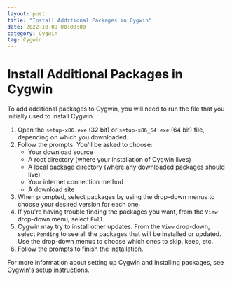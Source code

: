 ```yaml
---
layout: post
title: "Install Additional Packages in Cygwin"
date: 2022-10-09 00:00:00
category: Cygwin
tag: Cygwin
---
```


# Install Additional Packages in Cygwin
To add additional packages to Cygwin, you will need to run the file that you initially used to install Cygwin.

1. Open the <code>setup-x86.exe</code> (32 bit) or <code>setup-x86_64.exe</code> (64 bit) file, depending on which you downloaded.
2. Follow the prompts. You'll be asked to choose:
	- Your download source
	- A root directory (where your installation of Cygwin lives)
	- A local package directory (where any downloaded packages should live)
	- Your internet connection method
	- A download site
3. When prompted, select packages by using the drop-down menus to choose your desired version for each one.
4. If you're having trouble finding the packages you want, from the <code>View</code> drop-down menu, select <code>Full</code>.
5. Cygwin may try to install other updates. From the <code>View</code> drop-down, select <code>Pending</code> to see all the packages that will be installed or updated. Use the drop-down menus to choose which ones to skip, keep, etc.
6. Follow the prompts to finish the installation.

For more information about setting up Cygwin and installing packages, see <a href="https://www.cygwin.com/cygwin-ug-net/setup-net.html">Cygwin's setup instructions</a>.